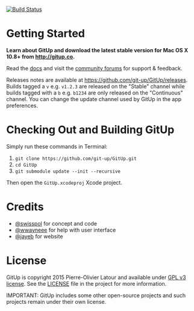 [![Build Status](https://travis-ci.org/git-up/GitUp.svg)](https://travis-ci.org/git-up/GitUp)

Getting Started
===============

**Learn about GitUp and download the latest stable version for Mac OS X 10.8+ from http://gitup.co.**

Read the [docs](http://forums.gitup.co/c/docs) and visit the [community forums](http://forums.gitup.co/) for support & feedback.

Releases notes are available at https://github.com/git-up/GitUp/releases. Builds tagged a `v` e.g. `v1.2.3` are released on the "Stable" channel while builds tagged with a `b` e.g. `b1234` are only released on the "Continuous" channel. You can change the update channel used by GitUp in the app preferences.

Checking Out and Building GitUp
===============================

Simply run these commands in Terminal:

1. `git clone https://github.com/git-up/GitUp.git`
2. `cd GitUp`
3. `git submodule update --init --recursive`

Then open the `GitUp.xcodeproj` Xcode project.

Credits
=======

- [@swisspol](https://github.com/swisspol) for concept and code
- [@wwayneee](https://github.com/wwayneee) for help with user interface
- [@jayeb](https://github.com/jayeb) for website

License
=======

GitUp is copyright 2015 Pierre-Olivier Latour and available under [GPL v3 license](http://www.gnu.org/licenses/gpl-3.0.txt). See the [LICENSE](LICENSE) file in the project for more information.

IMPORTANT: GitUp includes some other open-source projects and such projects remain under their own license.
